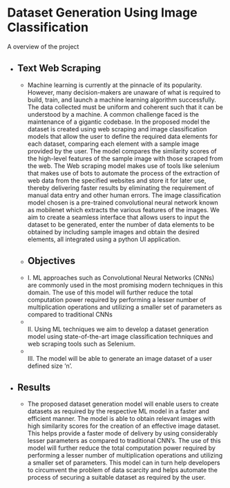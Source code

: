 # Dataset Generation Using Image Classification
A overview of the project 
<ul>
  <li> <h2>Text Web Scraping</h2></li>
    <ul>
      <li>Machine learning is currently at the pinnacle of its popularity. However, many decision-makers are unaware of what is required to build, train, and launch a machine learning algorithm successfully. The data collected must be uniform and coherent such that it can be understood by a machine. A common challenge faced is the maintenance of a gigantic codebase. In the proposed model the dataset is created using web scraping and image classification models that allow the user to define the required data elements for each dataset, comparing each element with a sample image provided by the user. The model compares the similarity scores of the high-level features of the sample image with those scraped from the web. The Web scraping model makes use of tools like selenium that makes use of bots to automate the process of the extraction of web data from the specified websites and store it for later use, thereby delivering faster results by eliminating the requirement of manual data entry and other human errors. The image classification model chosen is a pre-trained convolutional neural network known as mobilenet which extracts the various features of the images. We aim to create a seamless interface that allows users to input the dataset to be generated, enter the number of data elements to be obtained by including sample images and obtain the desired elements, all integrated using a python UI application.</li>
      <li> <h2>Objectives</h2></li>
      <li> I. ML approaches such as Convolutional Neural Networks (CNNs) are commonly used in the most promising modern techniques in this domain. The use of this model will further reduce the total computation power required by performing a lesser number of multiplication operations and utilizing a smaller set of parameters as compared to traditional CNNs<li></li>
      II. Using ML techniques we aim to develop a dataset generation model using state-of-the-art image classification techniques and web scraping tools such as Selenium.<li></li>
      III. The model will be able to generate an image dataset of a user defined size ‘n’.</li>
    </ul>
  <li> <h2>Results</h2></li>
  <ul>
      <li>The proposed dataset generation model will enable users to create datasets as required by the respective ML model in a faster and efficient manner. The model is able to obtain relevant images with high similarity scores for the creation of an effective image dataset. This helps provide a faster mode of delivery by using considerably lesser parameters as compared to traditional CNN’s. The use of this model will further reduce the total computation power required by performing a lesser number of multiplication operations and utilizing a smaller set of parameters. This model can in turn help developers to circumvent the problem of data scarcity and helps automate the process of securing a suitable dataset as required by the user.</li>
    </ul>
</ul>